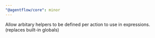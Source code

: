 ```yaml
---
"@agentflow/core": minor
---
```


Allow arbitary helpers to be defined per action to use in expressions. (replaces built-in globals)
